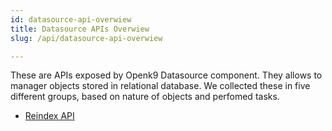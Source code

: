 ```yaml
---
id: datasource-api-overwiew
title: Datasource APIs Overwiew
slug: /api/datasource-api-overwiew

---
```


These are APIs exposed by Openk9 Datasource component. They allows to manager objects stored in relational database.
We collected these in five different groups, based on nature of objects and perfomed tasks.

- [Reindex API](reindex-api)

